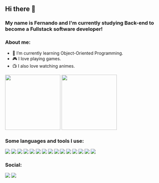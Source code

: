 ## Hi there 👋

### My name is Fernando and I'm currently studying Back-end to become a Fullstack software developer!

<!--
**FernandoCavalcantii/FernandoCavalcantii** is a ✨ _special_ ✨ repository because its `README.md` (this file) appears on your GitHub profile!

Here are some ideas to get you started:

- 🔭 I’m currently working on ...

- 👯 I’m looking to collaborate on ...
- 🤔 I’m looking for help with ...
- 💬 Ask me about ...
- 😄 Pronouns: ...
- ⚡ Fun fact: ...
-->

### About me:

- 🌱 I’m currently learning Object-Oriented Programming.
- :video_game: I love playing games.
- :tv:	I also love watching animes.

<div>
<img height="180em" src="https://github-readme-stats.vercel.app/api?username=FernandoCavalcantii&show_icons=true&layout=compac&theme=algolia&count_private=true"/>
<img height="180em" src="https://github-readme-stats.vercel.app/api/top-langs/?username=FernandoCavalcantii&layout=compact&theme=algolia"/>
</div>

### Some languages and tools I use:

[<img src="https://img.shields.io/badge/JavaScript-323330?style=for-the-badge&logo=javascript&logoColor=F7DF1E"/>](https://developer.mozilla.org/en-US/docs/Web/JavaScript) [<img src="https://img.shields.io/badge/TypeScript-007ACC?style=for-the-badge&logo=typescript&logoColor=white"/>](https://www.typescriptlang.org/) [<img src="https://img.shields.io/badge/React-20232A?style=for-the-badge&logo=react&logoColor=61DAFB"/>](https://reactjs.org/) [<img src="https://img.shields.io/badge/Redux-593D88?style=for-the-badge&logo=redux&logoColor=white"/>](https://redux.js.org/introduction/getting-started) [<img src="https://camo.githubusercontent.com/3a0f693cfa032ea4404e8e02d485599bd0d192282b921026e89d271aaa3d7565/68747470733a2f2f696d672e736869656c64732e696f2f62616467652f435353332d3135373242363f7374796c653d666f722d7468652d6261646765266c6f676f3d63737333266c6f676f436f6c6f723d7768697465"/>](https://devdocs.io/css/) [<img src="https://img.shields.io/badge/Node.js-339933?style=for-the-badge&logo=nodedotjs&logoColor=white"/>](https://nodejs.org/en/docs/) [<img src="https://img.shields.io/badge/Docker-2CA5E0?style=for-the-badge&logo=docker&logoColor=white"/>](https://docs.docker.com/get-started/overview/) [<img src="https://img.shields.io/badge/MySQL-005C84?style=for-the-badge&logo=mysql&logoColor=white"/>](https://dev.mysql.com/doc/)
[<img src="https://img.shields.io/badge/HTML5-E34F26?style=for-the-badge&logo=html5&logoColor=white"/>](https://html.spec.whatwg.org/multipage/introduction.html#is-this-html5?) [<img src="https://img.shields.io/badge/Heroku-430098?style=for-the-badge&logo=heroku&logoColor=white"/>](https://devcenter.heroku.com/categories/reference) [<img src="https://img.shields.io/badge/Express.js-000000?style=for-the-badge&logo=express&logoColor=white"/>](https://expressjs.com/en/starter/installing.html) [<img src="https://img.shields.io/badge/Mocha-8D6748?style=for-the-badge&logo=Mocha&logoColor=white"/>](https://mochajs.org/) [<img src="https://img.shields.io/badge/chai-A30701?style=for-the-badge&logo=chai&logoColor=white"/>](https://www.chaijs.com/) [<img src="https://img.shields.io/badge/Sequelize-52B0E7?style=for-the-badge&logo=Sequelize&logoColor=white"/>](https://sequelize.org/docs/v6/) [<img src="https://img.shields.io/badge/eslint-3A33D1?style=for-the-badge&logo=eslint&logoColor=white"/>](https://eslint.org/docs/latest/user-guide/getting-started)

### Social:

[<img src="https://img.shields.io/badge/LinkedIn-0077B5?style=for-the-badge&logo=linkedin&logoColor=white"/>](https://www.linkedin.com/in/fernando-augusto-cavalcanti/) [<img src="https://img.shields.io/badge/Codepen-000000?style=for-the-badge&logo=codepen&logoColor=white"/>](https://codepen.io/Fernando-Cavalcanti)
